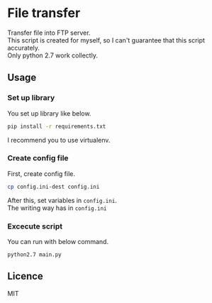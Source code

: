 # File transfer

Transfer file into FTP server.  
This script is created for myself, so I can't guarantee that this script accurately.  
Only python 2.7 work collectly.


## Usage

### Set up library

You set up library like below.

```sh
pip install -r requirements.txt
```

I recommend you to use virtualenv.

### Create config file

First, create config file.
```sh
cp config.ini-dest config.ini
```

After this, set variables in `config.ini`.  
The writing way has in `config.ini`

### Excecute script 

You can run with below command.

```
python2.7 main.py 
```


## Licence 

MIT
